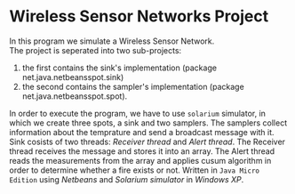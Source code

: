 # Wireless Sensor Networks Project
In this program we simulate a Wireless Sensor Network.<br/>The project is seperated into two sub-projects: 
1. the first contains the sink's implementation (package net.java.netbeansspot.sink)
2. the second contains the sampler's implementation (package net.java.netbeansspot.spot). 

In order to execute the program, we have to use `solarium` simulator, in which we create three spots, a sink and two samplers. The samplers collect information about the temprature and send a broadcast message with it. Sink cosists of two threads: _Receiver thread_ and _Alert thread_. The Receiver thread receives the message and stores it into an array. The Alert thread reads the measurements from the array and applies cusum algorithm in order to determine whether a fire exists or not. Written in `Java Micro Edition` using _Netbeans_ and _Solarium simulator_ in _Windows XP_.
